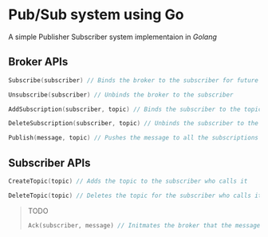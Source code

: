# Pub/Sub system using Go

A simple Publisher Subscriber system implementaion in _Golang_

## Broker APIs

```go
Subscribe(subscriber) // Binds the broker to the subscriber for future communication
```

```go
Unsubscribe(subscriber) // Unbinds the broker to the subscriber
```

```go
AddSubscription(subscriber, topic) // Binds the subscriber to the topic for receiving push messages
```

```go
DeleteSubscription(subscriber, topic) // Unbinds the subscriber to the topic
```

```go
Publish(message, topic) // Pushes the message to all the subscriptions for the topic
```
## Subscriber APIs
```go
CreateTopic(topic) // Adds the topic to the subscriber who calls it
```

```go
DeleteTopic(topic) // Deletes the topic for the subscriber who calls it
```
> TODO
>```go
>Ack(subscriber, message) // Initmates the broker that the message has been received and processed
>```